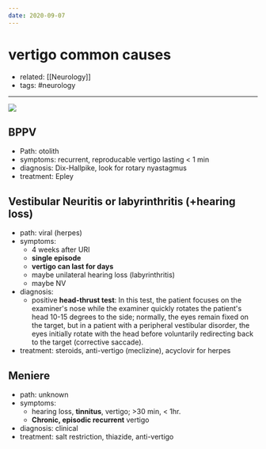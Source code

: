 ```yaml
---
date: 2020-09-07
---
```


# vertigo common causes

- related: [[Neurology]]
- tags: #neurology
---

<!-- vertigo common causes -->

![](https://photos.thisispiggy.com/file/wikiFiles/20200907203433_3.png)

## BPPV

- Path: otolith
- symptoms: recurrent, reproducable vertigo lasting < 1 min
- diagnosis: Dix-Hallpike, look for rotary nyastagmus
- treatment: Epley

## Vestibular Neuritis or labyrinthritis (+hearing loss)

- path: viral (herpes)
- symptoms:
	- 4 weeks after URI
	- **single episode**
	- **vertigo can last for days**
	- maybe unilateral hearing loss (labyrinthritis)
	- maybe NV
- diagnosis:
	- positive **head-thrust test**: In this test, the patient focuses on the examiner's nose while the examiner quickly rotates the patient's head 10-15 degrees to the side; normally, the eyes remain fixed on the target, but in a patient with a peripheral vestibular disorder, the eyes initially rotate with the head before voluntarily redirecting back to the target (corrective saccade).
- treatment: steroids, anti-vertigo (meclizine), acyclovir for herpes

## Meniere

- path: unknown
- symptoms:
	- hearing loss, **tinnitus**, vertigo; >30 min, < 1hr.
	- **Chronic, episodic recurrent** vertigo
- diagnosis: clinical
- treatment: salt restriction, thiazide, anti-vertigo
